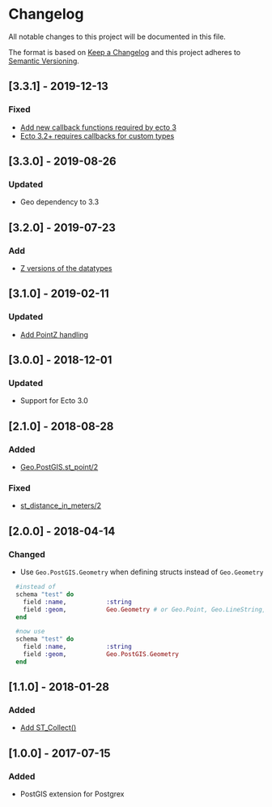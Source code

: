 # Changelog

All notable changes to this project will be documented in this file.

The format is based on [Keep a Changelog](http://keepachangelog.com/en/1.0.0/)
and this project adheres to [Semantic Versioning](http://semver.org/spec/v2.0.0.html).

## [3.3.1] - 2019-12-13

### Fixed

- [Add new callback functions required by ecto 3](https://github.com/bryanjos/geo_postgis/pull/55)
- [Ecto 3.2+ requires callbacks for custom types](https://github.com/bryanjos/geo_postgis/pull/59)

## [3.3.0] - 2019-08-26

### Updated

- Geo dependency to 3.3

## [3.2.0] - 2019-07-23

### Add

- [Z versions of the datatypes](https://github.com/bryanjos/geo_postgis/pull/44)

## [3.1.0] - 2019-02-11

### Updated

- [Add PointZ handling](https://github.com/bryanjos/geo_postgis/pull/25)

## [3.0.0] - 2018-12-01

### Updated

- Support for Ecto 3.0

## [2.1.0] - 2018-08-28

### Added

- [Geo.PostGIS.st_point/2](https://github.com/bryanjos/geo_postgis/pull/6)

### Fixed

- [st_distance_in_meters/2](https://github.com/bryanjos/geo_postgis/pull/8)

## [2.0.0] - 2018-04-14

### Changed

- Use `Geo.PostGIS.Geometry` when defining structs instead of `Geo.Geometry`

```elixir
  #instead of
  schema "test" do
    field :name,           :string
    field :geom,           Geo.Geometry # or Geo.Point, Geo.LineString, etc
  end

  #now use
  schema "test" do
    field :name,           :string
    field :geom,           Geo.PostGIS.Geometry
  end
```

## [1.1.0] - 2018-01-28

### Added

- [Add ST_Collect()](https://github.com/bryanjos/geo_postgis/pull/3)

## [1.0.0] - 2017-07-15

### Added

- PostGIS extension for Postgrex
